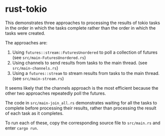 # rust-tokio

This demonstrates three approaches to processing the results of tokio tasks
in the order in which the tasks complete rather than
the order in which the tasks were created.

The approaches are:

1. Using `futures::stream::FuturesUnordered` to poll a collection of futures
   (see `src/main-FuturesUnordered.rs`)
1. Using channels to send results from tasks to the main thread.
   (see `src/main-channels.rs`)
1. Using a `futures::stream` to stream results from tasks to the main thread.
   (see `src/main-stream.rs`)

It seems likely that the channels approach is the most efficient
because the other two approaches repeatedly poll the futures.

The code in `src/main-join_all.rs` demonstrates
waiting for all the tasks to complete before processing their results,
rather than processing the result of each task as it completes.

To run each of these, copy the corresponding source file to `src/main.rs`
and enter `cargo run`.
